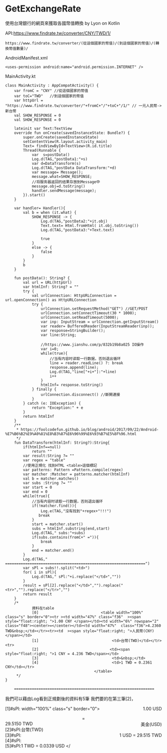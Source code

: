 # GetExchangeRate
使用台灣銀行的網頁來獲取各國幣值轉換 by Lyon on Kotlin

API:https://www.findrate.tw/converter/CNY/TWD/1/

    https://www.findrate.tw/converter/(從這個國家的幣值)/(到這個國家的幣值)/(轉換幣值數量)/
  
AndroidManifest.xml
<!-- 存取網路權限 -->

    <uses-permission android:name="android.permission.INTERNET" />
    
 MainActivity.kt
 
    class MainActivity : AppCompatActivity() { 
        var fromC = "CNY" //從這個國家的幣值
        var toC="TWD"   //到這個國家的幣值
        var httpUrl = "https://www.findrate.tw/converter/"+fromC+"/"+toC+"/1/" // 一元人民幣->新台幣
        val SHOW_RESPONSE = 0
        val SHOW_RESPONSE = 0

        lateinit var Text:TextView
        override fun onCreate(savedInstanceState: Bundle?) {
            super.onCreate(savedInstanceState)
            setContentView(R.layout.activity_main)
            Text= findViewById<TextView>(R.id.title)
            Thread(Runnable {
                var  s=postData()
                Log.d(TAG,"postData1:"+s)
                var d=DataTransform(s)
                Log.d(TAG,"postData DataTransform:"+d)
                var message= Message();
                message.what=SHOW_RESPONSE;
                //将服务器返回的结果存放到Message中
                message.obj=d.toString()
                handler.sendMessage(message);
            }).start()
        }
        
        var handler= Handler(){
            val b = when (it.what) {
                SHOW_RESPONSE -> {
                    Log.d(TAG,"postData2:"+it.obj)
                    Text.text= Html.fromHtml( it.obj.toString())
                    Log.d(TAG,"postData3:"+Text.text)

                    true
                }
                else -> {
                    false
                }
            }
            b
        }
        
        fun postData(): String? {
            val url = URL(httpUrl)
            var htmlInf: String? = ""
            try {
                val urlConnection: HttpURLConnection = url.openConnection() as HttpURLConnection
                try {
                    urlConnection.setRequestMethod("GET") //GET/POST
                    urlConnection.setConnectTimeout(30 * 1000);
                    urlConnection.setReadTimeout(5000);
                    var inp: InputStream = urlConnection.getInputStream()
                    var reader= BufferedReader(InputStreamReader(inp));
                    var response=StringBuilder();
                    var line:String;

                    //https://www.jianshu.com/p/832b19b8a025 IO操作
                    var i=0;
                    while(true){
                        //当有内容时读取一行数据，否则退出循环
                        line = reader.readLine() ?: break
                        response.append(line);
                        Log.d(TAG,"line["+i+"]:"+line)
                        i++
                    }
                    htmlInf= response.toString()
                } finally {
                    urlConnection.disconnect() //斷開連接
                }
            } catch (e: IOException) {
                return "Exception:" + e
            }
            return htmlInf
        }
        /**
         * https://foolcodefun.github.io/blog/android/2017/09/22/Android-%E7%B6%B2%E9%A0%81%E8%B3%87%E6%96%99%E6%93%B7%E5%8F%96.html
         */
        fun DataTransform(htmlInf: String?):String{
            if(htmlInf==null)
                return ""
            var result:String ?= ""
            var regex = "table"
            //使用正規化 找到HTML <table>這個標記
            var patterns: Pattern =Pattern.compile(regex)
            var matcher :Matcher = patterns.matcher(htmlInf)
            val b = matcher.matches()
            var subs :String ?= ""
            var start = 0
            var end = 0
            while(true){
                //当有内容时读取一行数据，否则退出循环
                if(!matcher.find()){
                    Log.e(TAG,"沒有找到"+regex+"!!!")
                   break
                }
                start = matcher.start()
                subs = htmlInf.substring(end,start)
                Log.d(TAG," subs:"+subs)
                if(subs.contains(fromC+" =")){
                    break
                }
                end = matcher.end()
            }
            Log.d(TAG," ===============================================================")
            var sPl = subs!!.split("<td>")
            for( i in sPl){
                Log.d(TAG," sPl:"+i.replace("</td>",""))
            }
            result = sPl[2].replace("</td>","").replace("<tr>","").replace("</tr>","")
            return result
        }
        /*
                資料在table
                [0]                            <table width="100%" class="s" border="0"><tr ><td width="47%" class="f36"  ><span style="float:right; ">1.00 CNY </span></td><td width="6%" rowspan="2" class="f48"><center>=</center></td><td width="47%"  class="f36">4.2360 TWD&nbsp;</td></tr><tr><td  ><span style="float:right; ">人民幣(CNY)</span></td>
                [1]                                 <td>台幣(TWD)</td></tr><tr>
                [2]                                <td><span style="float:right; ">1 CNY = 4.236 TWD</span></td>
                [3]                                 <td>&nbsp;</td>
                [4]                                 <td>1 TWD = 0.2361 CNY</td></tr>
                                            </table>
         */
    }
        
        ===============================================================
我們可以藉由Log看到正規劃後的資料有5筆 我們要的在第三筆[2]，

[1]#sPl: width="100%" class="s" border="0">  <tr >     <td width="47%" class="f36"  ><span style="float:right; ">1.00 USD </span>    <td width="6%" rowspan="2" class="f48"><center>=</center>    <td width="47%"  class="f36">29.5150 TWD&nbsp; </tr>  <tr>    <td  ><span style="float:right; ">美金(USD)</span>    
[2]#sPl:台幣(TWD)  </tr>  <tr>    
[3]#sPl:<span style="float:right; ">1 USD = 29.515 TWD</span>    
[4]#sPl:&nbsp;    
[5]#sPl:1 TWD = 0.0339 USD    </tr></
        
        
